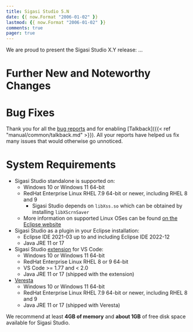 ```yaml
---
title: Sigasi Studio 5.N
date: {{ now.Format "2006-01-02" }}
lastmod: {{ now.Format "2006-01-02" }}
comments: true
pager: true
---
```

We are proud to present the Sigasi Studio X.Y release: ...

# Further New and Noteworthy Changes


# Bug Fixes

Thank you for all the [bug reports](mailto:support@sigasi.com) and for enabling [Talkback]({{< ref "manual/common/talkback.md" >}}). All your reports have helped us fix many issues that would otherwise go unnoticed.

# System Requirements

- Sigasi Studio standalone is supported on:
  - Windows 10 or Windows 11 64-bit
  - RedHat Enterprise Linux RHEL 7.9 64-bit or newer, including RHEL 8 and 9
    - Sigasi Studio depends on `libXss.so` which can be obtained by installing `libXScrnSaver`
  - More information on supported Linux OSes can be found [on the Eclipse website](https://www.eclipse.org/projects/project-plan.php?planurl=http://www.eclipse.org/eclipse/development/plans/eclipse_project_plan_4_19.xml#target_environments)
- Sigasi Studio as a plugin in your Eclipse installation:
  - Eclipse IDE 2021-03 up to and including Eclipse IDE 2022-12
  - Java JRE 11 or 17
- Sigasi Studio [extension](https://marketplace.visualstudio.com/items?itemName=Sigasi.sigasi-vscode) for VS Code:
  - Windows 10 or Windows 11 64-bit
  - RedHat Enterprise Linux RHEL 8 or 9 64-bit
  - VS Code >= 1.77 and < 2.0
  - Java JRE 11 or 17 (shipped with the extension)
- [Veresta](https://www.sigasi.com/veresta/)
  - Windows 10 or Windows 11 64-bit
  - RedHat Enterprise Linux RHEL 7.9 64-bit or newer, including RHEL 8 and 9
  - Java JRE 11 or 17 (shipped with Veresta)

We recommend at least **4GB of memory** and **about 1GB** of free disk space available for Sigasi Studio.
